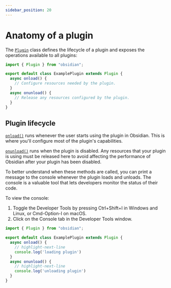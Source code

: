 ```yaml
---
sidebar_position: 20
---
```


# Anatomy of a plugin

The [`Plugin`](../reference/typescript/classes/Plugin_2.md) class defines the lifecycle of a plugin and exposes the operations available to all plugins:

```ts title="main.ts"
import { Plugin } from "obsidian";

export default class ExamplePlugin extends Plugin {
  async onload() {
    // Configure resources needed by the plugin.
  }
  async onunload() {
    // Release any resources configured by the plugin.
  }
}
```

## Plugin lifecycle

[`onload()`](../reference/typescript/classes/Component.md#onload) runs whenever the user starts using the plugin in Obsidian. This is where you'll configure most of the plugin's capabilities.

[`onunload()`](../reference/typescript/classes/Component.md#onunload) runs when the plugin is disabled. Any resources that your plugin is using must be released here to avoid affecting the performance of Obsidian after your plugin has been disabled.

To better understand when these methods are called, you can print a message to the console whenever the plugin loads and unloads. The console is a valuable tool that lets developers monitor the status of their code.

To view the console:

1. Toggle the Developer Tools by pressing Ctrl+Shift+I in Windows and Linux, or Cmd-Option-I on macOS.
1. Click on the Console tab in the Developer Tools window.

```ts title="main.ts"
import { Plugin } from "obsidian";

export default class ExamplePlugin extends Plugin {
  async onload() {
    // highlight-next-line
    console.log('loading plugin')
  }
  async onunload() {
    // highlight-next-line
    console.log('unloading plugin')
  }
}
```
